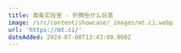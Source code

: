 ```yaml
---
title: 面条实验室 - 折腾些什么玩意
image: /src/content/showcase/_images/mt.ci.webp
url: 'https://mt.ci/'
dateAdded: 2024-07-08T13:43:00.000Z
---
```

